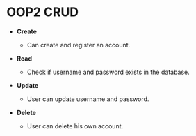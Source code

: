 <h1>OOP2 CRUD</h1>

- **Create**
  - Can create and register an account.

- **Read**
  - Check if username and password exists in the database.

- **Update**
  - User can update username and password.

- **Delete**
  - User can delete his own account.

